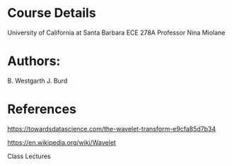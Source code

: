 # Course Details
University of California at Santa Barbara
ECE 278A
Professor Nina Miolane

# Authors:
B. Westgarth
J. Burd



# References
https://towardsdatascience.com/the-wavelet-transform-e9cfa85d7b34

https://en.wikipedia.org/wiki/Wavelet

Class Lectures

